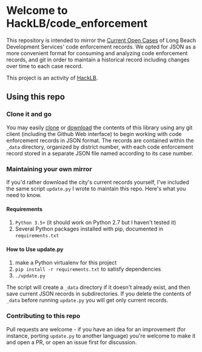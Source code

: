 
# Welcome to HackLB/code_enforcement

This repository is intended to mirror the [Current Open Cases](http://www.lbds.info/neighborhood_services/code_enforcement/current_open_cases.asp) of Long Beach Development Services' code enforcement records. We opted for JSON as a more convenient format for consuming and analyzing code enforcement records, and git in order to maintain a historical record including changes over time to each case record.

This project is an activity of [HackLB](https://github.com/HackLB).

## Using this repo

### Clone it and go

You may easily [clone](https://github.com/HackLB/code_enforcement.git) or [download](https://github.com/HackLB/code_enforcement/archive/master.zip) the contents of this library using any git client (including the Github Web interface) to begin working with code enforcement records in JSON format. The records are contained within the `_data` directory, organized by district number, with each code enforcement record stored in a separate JSON file named according to its case number.

### Maintaining your own mirror

If you'd rather download the city's current records yourself, I've included the same script `update.py` I wrote to maintain this repo. Here's what you need to know.

#### Requirements

1. `Python 3.5+` (it should work on Python 2.7 but I haven't tested it)
4. Several Python packages installed with pip, documented in `requirements.txt`

#### How to Use update.py

1. make a Python virtualenv for this project
2. `pip install -r requirements.txt` to satisfy dependencies
3. `./update.py`

The script will create a `_data` directory if it doesn't already exist, and then save current JSON records in subdirectories. If you delete the contents of `_data` before running `update.py` you will get only current records.


### Contributing to this repo

Pull requests are welcome - if you have an idea for an improvement (for instance, porting `update.py` to another language) you're welcome to make it and open a PR, or open an issue first for discussion.